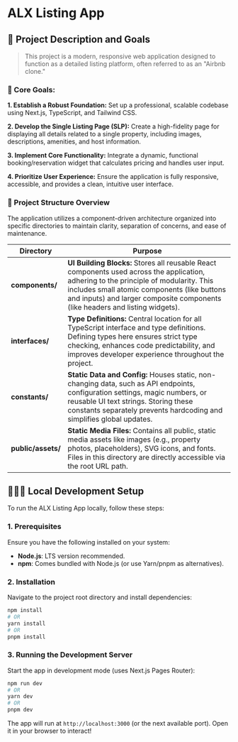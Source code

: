 # ALX Listing App

## 📓 Project Description and Goals

> This project is a modern, responsive web application designed to function as a detailed listing platform, often referred to as an "Airbnb clone."

### 🎯 Core Goals:

**1. Establish a Robust Foundation:** Set up a professional, scalable codebase using Next.js, TypeScript, and Tailwind CSS.

**2. Develop the Single Listing Page (SLP):** Create a high-fidelity page for displaying all details related to a single property, including images, descriptions, amenities, and host information.

**3. Implement Core Functionality:** Integrate a dynamic, functional booking/reservation widget that calculates pricing and handles user input.

**4. Prioritize User Experience:** Ensure the application is fully responsive, accessible, and provides a clean, intuitive user interface.

### 👀 Project Structure Overview

The application utilizes a component-driven architecture organized into specific directories to maintain clarity, separation of concerns, and ease of maintenance.

| Directory          | Purpose                                                                                                                                                                                                                                                                |
| ------------------ | ---------------------------------------------------------------------------------------------------------------------------------------------------------------------------------------------------------------------------------------------------------------------- |
| **components/**    | **UI Building Blocks:** Stores all reusable React components used across the application, adhering to the principle of modularity. This includes small atomic components (like buttons and inputs) and larger composite components (like headers and listing widgets). |
| **interfaces/**    | **Type Definitions:** Central location for all TypeScript interface and type definitions. Defining types here ensures strict type checking, enhances code predictability, and improves developer experience throughout the project.                                    |
| **constants/**     | **Static Data and Config:** Houses static, non-changing data, such as API endpoints, configuration settings, magic numbers, or reusable UI text strings. Storing these constants separately prevents hardcoding and simplifies global updates.                         |
| **public/assets/** | **Static Media Files:** Contains all public, static media assets like images (e.g., property photos, placeholders), SVG icons, and fonts. Files in this directory are directly accessible via the root URL path.                                                       |

## 🧑🏻‍💻 Local Development Setup

To run the ALX Listing App locally, follow these steps:

### 1. Prerequisites

Ensure you have the following installed on your system:

- **Node.js**: LTS version recommended.
- **npm**: Comes bundled with Node.js (or use Yarn/pnpm as alternatives).

### 2. Installation

Navigate to the project root directory and install dependencies:

```bash
npm install
# OR
yarn install
# OR
pnpm install
```

### 3. Running the Development Server

Start the app in development mode (uses Next.js Pages Router):

```bash
npm run dev
# OR
yarn dev
# OR
pnpm dev
```

The app will run at `http://localhost:3000` (or the next available port). Open it in your browser to interact!
